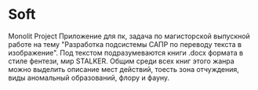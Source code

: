 # Soft
Monolit Project
Приложение для пк, задача по магисторской выпускной работе на тему "Разработка подсистемы САПР по переводу текста в изображение".
Под текстом подразумеваются книги .docx формата в стиле фентези, мир STALKER.
Общим среди всех книг этого жанра можно выделить описание мест действий, тоесть зона отчуждения, виды аномальный образований, флору и фауну.
